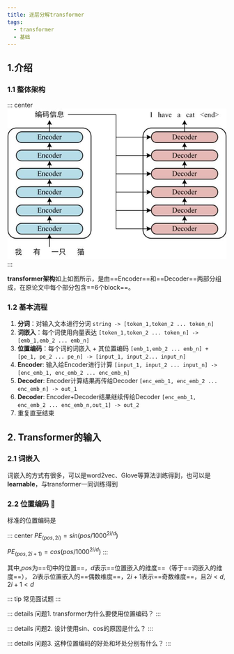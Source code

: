 ```yaml
---
title: 逐层分解transformer
tags:
  - transformer
  - 基础
---
```


## 1.介绍

### 1.1 整体架构

::: center
![img.png](/images/transformer介绍.png)
:::

**transformer架构**如上如图所示，是由==Encoder==和==Decoder==两部分组成，在原论文中每个部分包含==6个block==。

### 1.2 基本流程
1. **分词**：对输入文本进行分词 `string -> [token_1,token_2 ... token_n]`
2. **词嵌入**：每个词使用向量表达 `[token_1,token_2 ... token_n] -> [emb_1,emb_2 ... emb_n]`
3. **位置编码**：每个词的词嵌入 + 其位置编码 `[emb_1,emb_2 ... emb_n] + [pe_1, pe_2 ... pe_n] -> [input_1, input_2... input_n]`
4. **Encoder**: 输入给Encoder进行计算 `[input_1, input_2 ... input_n] -> [enc_emb_1, enc_emb_2 ... enc_emb_n]`
5. **Decoder**: Encoder计算结果再传给Decoder `[enc_emb_1, enc_emb_2 ... enc_emb_n] -> out_1`
6. **Decoder**: Encoder+Decoder结果继续传给Decoder `[enc_emb_1, enc_emb_2 ... enc_emb_n,out_1] -> out_2`
7. 重复直至结束

## 2. Transformer的输入

### 2.1 词嵌入
词嵌入的方式有很多，可以是word2vec、Glove等算法训练得到，也可以是**learnable**，与transformer一同训练得到

### 2.2 位置编码 💖
标准的位置编码是

::: center
$PE_{(pos,2i)}=sin(pos / 1000^{2i/d})$

$PE_{(pos,2i+1)}=cos(pos / 1000^{2i/d})$
:::

其中,$pos$为==句中的位置==，$d$表示==位置嵌入的维度==（等于==词嵌入的维度==），
$2i$表示位置嵌入的==偶数维度==，$2i+1$表示==奇数维度==，且$2i<d,2i+1<d$


::: tip 常见面试题
:::

::: details 问题1. transformer为什么要使用位置编码？
:::

::: details 问题2. 设计使用sin、cos的原因是什么？
:::

::: details 问题3. 这种位置编码的好处和坏处分别有什么？
:::





